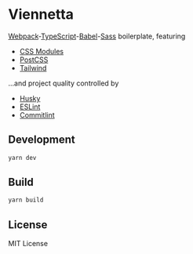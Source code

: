 # Viennetta

[Webpack](https://webpack.js.org/)-[TypeScript](https://www.typescriptlang.org/)-[Babel](https://babeljs.io/)-[Sass](https://sass-lang.com/) boilerplate, featuring

- [CSS Modules](https://github.com/css-modules/css-modules)
- [PostCSS](https://postcss.org/)
- [Tailwind](https://tailwindcss.com/)

...and project quality controlled by

- [Husky](https://typicode.github.io/husky)
- [ESLint](https://eslint.org/)
- [Commitlint](https://commitlint.js.org/)

## Development
```bash
yarn dev
```

## Build
```bash
yarn build
```

## License
MIT License
